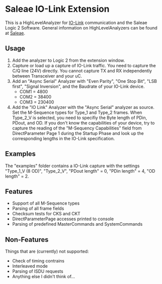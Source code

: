
 # Saleae IO-Link Extension
  
This is a HighLevelAnalyzer for [IO-Link](https://io-link.com/en/) communication and the Saleae Logic 2 Software. General information on HighLevelAnalyzers can be found at [Saleae](https://support.saleae.com/extensions).
  
## Usage
1. Add the analyzer to Logic 2 from the extension window.
2. Capture or load up a capture of IO-Link traffic. You need to capture the C/Q line (24V) directly. You cannot capture TX and RX independently between Transceiver and your uC.
3. Add an "Async Serial" Analyzer with "Even Parity", "One Stop Bit", "LSB first", "Signal Inversion", and the Baudrate of your IO-Link device.
   - COM1 =   4800
   - COM2 =  38400
   - COM3 = 230400
4. Add the "IO Link" Analyzer with the "Async Serial" analyzer as source. Set the M-Sequence types for Type\_1 and Type\_2 frames. When Type\_2\_V is selected, you need to specifiy the Byte length of PDin, PDout, and OD. If you don't know the capabilities of your device, try to capture the reading of the "M-Sequency Capabilities" field from DirectParameter Page 1 during the Startup Phase and look up the corresponding lengths in the IO-Link specification.

## Examples
The "examples" folder contains a IO-Link capture with the settings "Type\_1\_V (8 OD)", "Type\_2\_V", "PDout length" = 0, "PDin length" = 4, "OD length" = 2.

## Features
- Support of all M-Sequence types
- Parsing of all frame fields
- Checksum tests for CKS and CKT
- DirectParameterPage accesses printed to console
- Parsing of predefined MasterCommands and SystemCommands

## Non-Features
Things that are (currently) not supported:
- Check of timing contrains
- Interleaved mode
- Parsing of ISDU requests
- Anything else I didn't think of...

